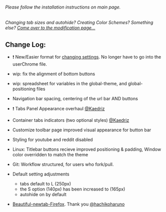 ###### Please follow the installation instructions on main page.

###### Changing tab sizes and autohide? Creating Color Schemes? Something else? [Come over to the modification page...](https://github.com/soulhotel/FF-ULTIMA/blob/main/doc/Modification.md)

## Change Log:

- :exclamation: New/Easier format for [changing settings](https://github.com/soulhotel/FF-ULTIMA/blob/1.7/doc/Modification.md). No longer have to go into the userChrome file. 
- wip: fix the alignment of bottom buttons
- wip: spreadsheet for variables in the global-theme, and global-positioning files
- Navigation bar spacing, centering of the url bar AND buttons
- :exclamation: Tabs Panel Appearance overhaul [@Kaedriz](https://github.com/Kaedriz)
- Container tabs indicators (two optional styles) [@Kaedriz](https://github.com/Kaedriz)
- Customize toolbar page improved visual appearance for button bar
- Styling for youtube and reddit disabled

- Linux: Titlebar buttons recieve improved positioning & padding, Window color overridden to match the theme
- Git: Workflow structured, for users who fork/pull.

- Default setting adjustments
  - tabs default to L (250px)
  - the S option (140px) has been increased to (165px)
  - autohide on by default

- [Beautiful-newtab-Firefox](https://github.com/hachikoharuno/Beautiful-newtab-Firefox). Thank you [@hachikoharuno](https://github.com/hachikoharuno)
